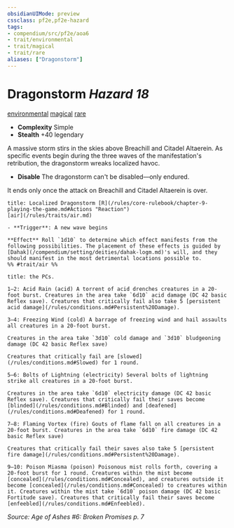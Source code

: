 ```yaml
---
obsidianUIMode: preview
cssclass: pf2e,pf2e-hazard
tags:
- compendium/src/pf2e/aoa6
- trait/environmental
- trait/magical
- trait/rare
aliases: ["Dragonstorm"]
---
```

# Dragonstorm *Hazard 18*  
[environmental](/rules/traits/environmental.md)  [magical](/rules/traits/magical.md)  [rare](/rules/traits/rare.md)  

- **Complexity** Simple
- **Stealth** +40 legendary  

A massive storm stirs in the skies above Breachill and Citadel Altaerein. As specific events begin during the three waves of the manifestation's retribution, the dragonstorm wreaks localized havoc.

- **Disable** The dragonstorm can't be disabled—only endured.

It ends only once the attack on Breachill and Citadel Altaerein is over.  
     
```ad-embed-ability
title: Localized Dragonstorm [R](/rules/core-rulebook/chapter-9-playing-the-game.md#Actions "Reaction")
[air](/rules/traits/air.md)  

- **Trigger**: A new wave begins

**Effect** Roll `1d10` to determine which effect manifests from the following possibilities. The placement of these effects is guided by [Dahak](/compendium/setting/deities/dahak-logm.md)'s will, and they should manifest in the most detrimental locations possible to.  
%% #trait/air %%
```
```ad-embed-ability
title: the PCs.

1–2: Acid Rain (acid) A torrent of acid drenches creatures in a 20-foot burst. Creatures in the area take `6d10` acid damage (DC 42 basic Reflex save). Creatures that critically fail also take 5 [persistent acid damage](/rules/conditions.md#Persistent%20Damage).

3–4: Freezing Wind (cold) A barrage of freezing wind and hail assaults all creatures in a 20-foot burst.

Creatures in the area take `3d10` cold damage and `3d10` bludgeoning damage (DC 42 basic Reflex save)

Creatures that critically fail are [slowed](/rules/conditions.md#Slowed) for 1 round.

5–6: Bolts of Lightning (electricity) Several bolts of lightning strike all creatures in a 20-foot burst.

Creatures in the area take `6d10` electricity damage (DC 42 basic Reflex save). Creatures that critically fail their saves become [blinded](/rules/conditions.md#Blinded) and [deafened](/rules/conditions.md#Deafened) for 1 round.

7–8: Flaming Vortex (fire) Gouts of flame fall on all creatures in a 20-foot burst. Creatures in the area take `6d10` fire damage (DC 42 basic Reflex save)

Creatures that critically fail their saves also take 5 [persistent fire damage](/rules/conditions.md#Persistent%20Damage).

9–10: Poison Miasma (poison) Poisonous mist rolls forth, covering a 20-foot burst for 1 round. Creatures within the mist become [concealed](/rules/conditions.md#Concealed), and creatures outside it become [concealed](/rules/conditions.md#Concealed) to creatures within it. Creatures within the mist take `6d10` poison damage (DC 42 basic Fortitude save). Creatures that critically fail their saves become [enfeebled](/rules/conditions.md#Enfeebled).
```

*Source: Age of Ashes #6: Broken Promises p. 7*
